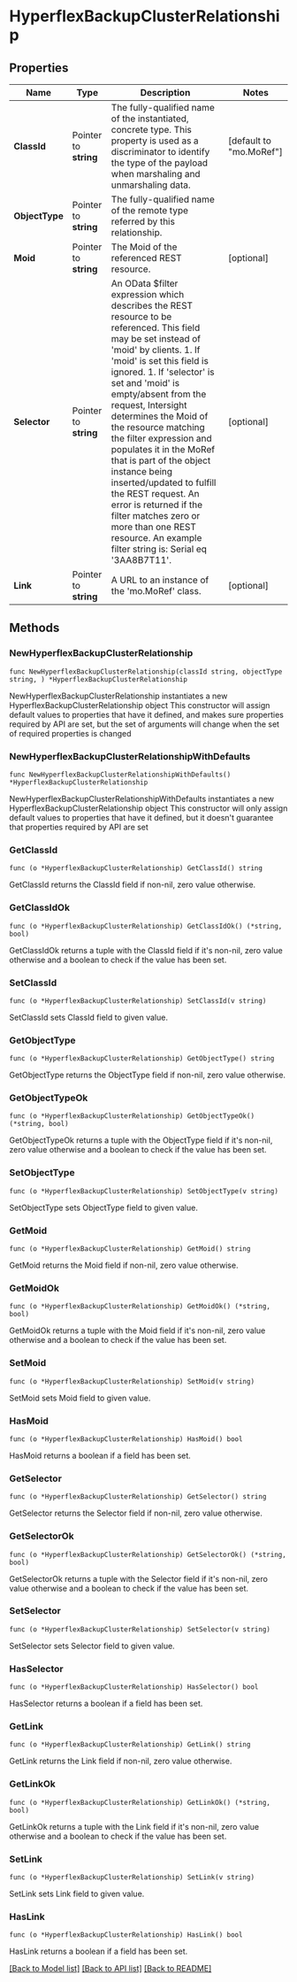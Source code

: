 # HyperflexBackupClusterRelationship

## Properties

Name | Type | Description | Notes
------------ | ------------- | ------------- | -------------
**ClassId** | Pointer to **string** | The fully-qualified name of the instantiated, concrete type. This property is used as a discriminator to identify the type of the payload when marshaling and unmarshaling data. | [default to "mo.MoRef"]
**ObjectType** | Pointer to **string** | The fully-qualified name of the remote type referred by this relationship. | 
**Moid** | Pointer to **string** | The Moid of the referenced REST resource. | [optional] 
**Selector** | Pointer to **string** | An OData $filter expression which describes the REST resource to be referenced. This field may be set instead of &#39;moid&#39; by clients. 1. If &#39;moid&#39; is set this field is ignored. 1. If &#39;selector&#39; is set and &#39;moid&#39; is empty/absent from the request, Intersight determines the Moid of the resource matching the filter expression and populates it in the MoRef that is part of the object instance being inserted/updated to fulfill the REST request. An error is returned if the filter matches zero or more than one REST resource. An example filter string is: Serial eq &#39;3AA8B7T11&#39;. | [optional] 
**Link** | Pointer to **string** | A URL to an instance of the &#39;mo.MoRef&#39; class. | [optional] 

## Methods

### NewHyperflexBackupClusterRelationship

`func NewHyperflexBackupClusterRelationship(classId string, objectType string, ) *HyperflexBackupClusterRelationship`

NewHyperflexBackupClusterRelationship instantiates a new HyperflexBackupClusterRelationship object
This constructor will assign default values to properties that have it defined,
and makes sure properties required by API are set, but the set of arguments
will change when the set of required properties is changed

### NewHyperflexBackupClusterRelationshipWithDefaults

`func NewHyperflexBackupClusterRelationshipWithDefaults() *HyperflexBackupClusterRelationship`

NewHyperflexBackupClusterRelationshipWithDefaults instantiates a new HyperflexBackupClusterRelationship object
This constructor will only assign default values to properties that have it defined,
but it doesn't guarantee that properties required by API are set

### GetClassId

`func (o *HyperflexBackupClusterRelationship) GetClassId() string`

GetClassId returns the ClassId field if non-nil, zero value otherwise.

### GetClassIdOk

`func (o *HyperflexBackupClusterRelationship) GetClassIdOk() (*string, bool)`

GetClassIdOk returns a tuple with the ClassId field if it's non-nil, zero value otherwise
and a boolean to check if the value has been set.

### SetClassId

`func (o *HyperflexBackupClusterRelationship) SetClassId(v string)`

SetClassId sets ClassId field to given value.


### GetObjectType

`func (o *HyperflexBackupClusterRelationship) GetObjectType() string`

GetObjectType returns the ObjectType field if non-nil, zero value otherwise.

### GetObjectTypeOk

`func (o *HyperflexBackupClusterRelationship) GetObjectTypeOk() (*string, bool)`

GetObjectTypeOk returns a tuple with the ObjectType field if it's non-nil, zero value otherwise
and a boolean to check if the value has been set.

### SetObjectType

`func (o *HyperflexBackupClusterRelationship) SetObjectType(v string)`

SetObjectType sets ObjectType field to given value.


### GetMoid

`func (o *HyperflexBackupClusterRelationship) GetMoid() string`

GetMoid returns the Moid field if non-nil, zero value otherwise.

### GetMoidOk

`func (o *HyperflexBackupClusterRelationship) GetMoidOk() (*string, bool)`

GetMoidOk returns a tuple with the Moid field if it's non-nil, zero value otherwise
and a boolean to check if the value has been set.

### SetMoid

`func (o *HyperflexBackupClusterRelationship) SetMoid(v string)`

SetMoid sets Moid field to given value.

### HasMoid

`func (o *HyperflexBackupClusterRelationship) HasMoid() bool`

HasMoid returns a boolean if a field has been set.

### GetSelector

`func (o *HyperflexBackupClusterRelationship) GetSelector() string`

GetSelector returns the Selector field if non-nil, zero value otherwise.

### GetSelectorOk

`func (o *HyperflexBackupClusterRelationship) GetSelectorOk() (*string, bool)`

GetSelectorOk returns a tuple with the Selector field if it's non-nil, zero value otherwise
and a boolean to check if the value has been set.

### SetSelector

`func (o *HyperflexBackupClusterRelationship) SetSelector(v string)`

SetSelector sets Selector field to given value.

### HasSelector

`func (o *HyperflexBackupClusterRelationship) HasSelector() bool`

HasSelector returns a boolean if a field has been set.

### GetLink

`func (o *HyperflexBackupClusterRelationship) GetLink() string`

GetLink returns the Link field if non-nil, zero value otherwise.

### GetLinkOk

`func (o *HyperflexBackupClusterRelationship) GetLinkOk() (*string, bool)`

GetLinkOk returns a tuple with the Link field if it's non-nil, zero value otherwise
and a boolean to check if the value has been set.

### SetLink

`func (o *HyperflexBackupClusterRelationship) SetLink(v string)`

SetLink sets Link field to given value.

### HasLink

`func (o *HyperflexBackupClusterRelationship) HasLink() bool`

HasLink returns a boolean if a field has been set.


[[Back to Model list]](../README.md#documentation-for-models) [[Back to API list]](../README.md#documentation-for-api-endpoints) [[Back to README]](../README.md)


